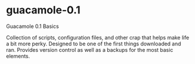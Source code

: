 # guacamole-0.1
Guacamole 0.1 Basics

Collection of scripts, configuration files, and other crap that helps make life a bit more perky. Designed
to be one of the first things downloaded and ran. Provides version control as well as a backups for the most 
basic elements.

